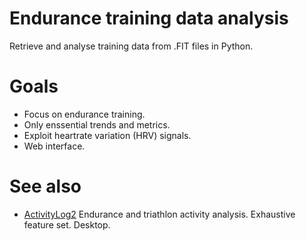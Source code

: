 # Endurance training data analysis

Retrieve and analyse training data from .FIT files in Python.

# Goals

- Focus on endurance training.
- Only enssential trends and metrics.
- Exploit heartrate variation (HRV) signals.
- Web interface.

# See also

- [ActivityLog2](https://github.com/alex-hhh/ActivityLog2)
  Endurance and triathlon activity analysis.
  Exhaustive feature set.
  Desktop.
